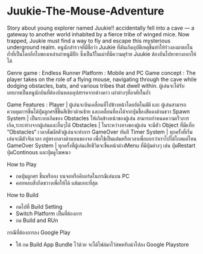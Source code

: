 # Juukie-The-Mouse-Adventure
Story about young explorer named Juukie!! accidentally fell into a cave — a gateway to another world inhabited by a fierce tribe of winged mice. Now trapped, Juukie must find a way to fly and escape this mysterious underground realm. 
หนูนักสำรวจที่มีชื่อว่า Juukie ที่ดันเกิดอุบัติเหตุขึ้นทำให้ร่วงลงมาตกในถ้ำที่เป็นโลกอีกใบของเหล่าเผ่าหนูมีปีก ซึ่งเป็น1ในเผ่าที่มีความดุร้าย Juukie ต้องบินไปหาทางออกให้ได้

Genre game : Endless Runner
Platform : Mobile and PC
Game concept : The player takes on the role of a flying mouse, navigating through the cave while dodging obstacles, bats, and various tribes that dwell within.
ผู้เล่นจะได้รับบทบาทเป็นหนูนักบินที่ต้องบินหลบอุปสรรคจากค้างคาว เผ่าต่างๆที่อาศัยในถ้ำ

Game Features :
  Player | ผู้เล่นจะบินเคลื่อนที่ไปข้างหน้าโดยอัตโนมัติ และ ผู้เล่นสามารถควบคุมการขึ้นได้ปุ่มลูกศรชี้ขึ้นสีเขียวด้านซ้าย และเคลื่อนที่ลงได้จากปุ่มชี้ลงสีแดงด้านขวา
  Spawn System | เป็นระบบเกิดของ Obstacles ให้เกิดข้างหน้าของผู้เล่น สามารถกำหนดความเร็วการเกิด,ระยะห่างจากผู้เล่นและอื่นๆได้
  Obstacles | ในระหว่างทางของผู้เล่น จะมีตัว Object ที่มีแท็ก “Obstacles“ เวลาสัมผัสตัวผู้เล่นจะทำการ GameOver ทันที 
  Timer System | ทุกครั้งที่เริ่มเล่นจะมีตัวจับเวลา อยู่ตรงกลางด้านบนของจอ เพื่อใช้เป็นแต้มหรือเวลาเพื่อบอกว่าเราไปได้ไกลแค่ไหน
  GameOver System | ทุกครั้งที่ผู้เล่นเสียชีวิตจะขึ้นหน้าต่างMenu ที่มีปุ่มต่างๆ เช่น ปุ่มRestart ปุ่มContinous และปุ่มดูโฆษณา

How to Play 
  - กดปุ่มลูกศร ขึ้นหรือลง บนจอหรือคีบอร์ดในกรณีเล่นบน PC
  - คอยหลบสิ่งกีดขวางเพื่อให้ได้ แต้มเยอะที่สุด

How to Build
- กดไปที่ Build Setting
- Switch Platform เป็นที่ต้องการ
- กด Build and RUn

กรณีที่ต้องการลง Google Play
- ให้ กด Build App Bundle ไว้ด้วย จะได้ไฟล์มาไว้สพหรับนำไปลง Google Playstore

